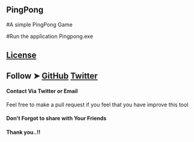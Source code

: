 ## PingPong

#A simple PingPong Game

#Run the application Pingpong.exe

##  [License](https://raw.githubusercontent.com/MiChaelinzo/PingPong/master/LICENSE)

## Follow ➤ [GitHub](https://github.com/MiChaelinzo) [Twitter](https://twitter.com/llmichaelinzoll)


#### Contact Via Twitter or Email

Feel free to make a pull request if you feel that you have improve this tool 

#### Don't Forgot to share with Your Friends 
#### Thank you..!!
